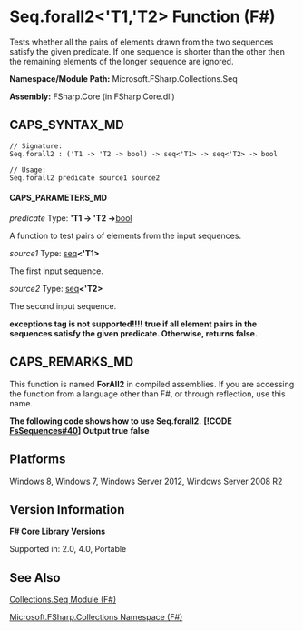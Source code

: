 # Seq.forall2<'T1,'T2> Function (F#)

Tests whether all the pairs of elements drawn from the two sequences satisfy the given predicate. If one sequence is shorter than the other then the remaining elements of the longer sequence are ignored.

**Namespace/Module Path:** Microsoft.FSharp.Collections.Seq

**Assembly:** FSharp.Core (in FSharp.Core.dll)


## CAPS_SYNTAX_MD

```
// Signature:
Seq.forall2 : ('T1 -> 'T2 -> bool) -> seq<'T1> -> seq<'T2> -> bool

// Usage:
Seq.forall2 predicate source1 source2
```

#### CAPS_PARAMETERS_MD
*predicate*
Type: **'T1 -&gt; 'T2 -&gt;**[bool](http://msdn.microsoft.com/en-us/library/89c0cf9c-49ce-4207-a3be-555851a67dd5)


A function to test pairs of elements from the input sequences.


*source1*
Type: [seq](http://msdn.microsoft.com/en-us/library/2f0c87c6-8a0d-4d33-92a6-10d1d037ce75)**&lt;'T1&gt;**


The first input sequence.


*source2*
Type: [seq](http://msdn.microsoft.com/en-us/library/2f0c87c6-8a0d-4d33-92a6-10d1d037ce75)**&lt;'T2&gt;**


The second input sequence.



**exceptions tag is not supported!!!!**
**true if all element pairs in the sequences satisfy the given predicate. Otherwise, returns false.**
## CAPS_REMARKS_MD
This function is named **ForAll2** in compiled assemblies. If you are accessing the function from a language other than F#, or through reflection, use this name.

**The following code shows how to use Seq.forall2.**
**[!CODE [FsSequences#40](../CodeSnippet/VS_Snippets_Fsharp/fssequences/FSharp/fs/program.fs#40)]**
**Output**
**true**
**false**
## Platforms
Windows 8, Windows 7, Windows Server 2012, Windows Server 2008 R2


## Version Information
**F# Core Library Versions**

Supported in: 2.0, 4.0, Portable




## See Also
[Collections.Seq Module &#40;F&#35;&#41;](Collections.Seq+Module+%28F%23%29.md)

[Microsoft.FSharp.Collections Namespace &#40;F&#35;&#41;](Microsoft.FSharp.Collections+Namespace+%28F%23%29.md)

